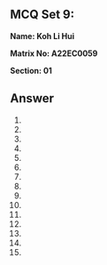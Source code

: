 ## MCQ Set 9:

**Name: Koh Li Hui**

**Matrix No: A22EC0059**

**Section: 01**

## Answer
1. 
2. 
3. 
4. 
5. 
6. 
7. 
8. 
9. 
10. 
11. 
12. 
13. 
14. 
15. 
